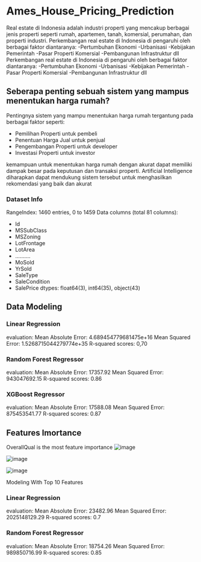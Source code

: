 # Ames_House_Pricing_Prediction

Real estate di Indonesia adalah industri properti yang mencakup berbagai jenis properti seperti rumah, apartemen, tanah, komersial, perumahan, dan properti industri.
Perkembangan real estate di Indonesia di pengaruhi oleh berbagai faktor diantaranya:
-Pertumbuhan Ekonomi
-Urbanisasi
-Kebijakan Pemerintah
-Pasar Properti Komersial
-Pembangunan Infrastruktur
dll
Perkembangan real estate di Indonesia di pengaruhi oleh berbagai faktor diantaranya: -Pertumbuhan Ekonomi -Urbanisasi -Kebijakan Pemerintah -Pasar Properti Komersial -Pembangunan Infrastruktur dll

## Seberapa penting sebuah sistem yang mampus menentukan harga rumah?

Pentingnya sistem yang mampu menentukan harga rumah tergantung pada berbagai faktor seperti:
- Pemilihan Properti untuk pembeli
- Penentuan Harga Jual untuk penjual
- Pengembangan Properti untuk developer
- Investasi Properti untuk investor

kemampuan untuk menentukan harga rumah dengan akurat dapat memiliki dampak besar pada keputusan dan transaksi properti.
Artificial Intelligence diharapkan dapat mendukung sistem tersebut untuk menghasilkan rekomendasi yang baik dan akurat

### Dataset Info

RangeIndex: 1460 entries, 0 to 1459 Data columns (total 81 columns):
- Id
- MSSubClass
- MSZoning
- LotFrontage
- LotArea
- ..........
- MoSold
- YrSold
- SaleType
- SaleCondition
- SalePrice
dtypes: float64(3), int64(35), object(43)

## Data Modeling

### Linear Regression
evaluation: 
Mean Absolute Error: 4.689454779681475e+16 
Mean Squared Error: 1.5268715044279774e+35 
R-squared scores: 0,70

### Random Forest Regressor
evaluation: 
Mean Absolute Error:  17357.92
Mean Squared Error:   943047692.15 
R-squared scores:  0.86

### XGBoost Regressor
evaluation: 
Mean Absolute Error:  17588.08 
Mean Squared Error:  875453541.77 
R-squared scores:  0.87

## Features Imortance
OverallQual is the most feature importance
![image](https://github.com/zanuura/Ames_House_Pricing_Prediction/assets/73764446/8e88aa2c-5c9d-41d6-afbf-df98f5177316)

![image](https://github.com/zanuura/Ames_House_Pricing_Prediction/assets/73764446/b044c213-3033-4aa5-b417-adf68ce6f4a6)

![image](https://github.com/zanuura/Ames_House_Pricing_Prediction/assets/73764446/d7278467-0a4c-45d0-8598-81e3813d3226)

Modeling With Top 10 Features
### Linear Regression
evaluation: 
Mean Absolute Error: 23482.96 
Mean Squared Error: 2025148129.29 
R-squared scores: 0.7

### Random Forest Regressor
evaluation: 
Mean Absolute Error: 18754.26 
Mean Squared Error: 989850716.99 
R-squared scores: 0.85




